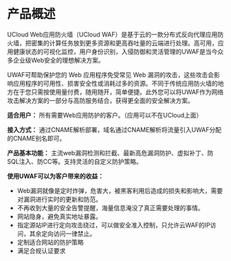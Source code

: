# 产品概述
UCloud Web应用防火墙（UCloud WAF）是基于云的一款分布式反向代理应用防火墙，把密集的计算任务放到更多资源和更高吞吐量的云端进行处理。高可用，应用健康状态的可视化监控，用户身份识别，入侵防御和灵活管理的UWAF是当今众多企业级Web安全的理想解决方案。

UWAF可帮助保护您的 Web 应用程序免受常见 Web 漏洞的攻击，这些攻击会影响应用程序的可用性、损害安全性或消耗过多的资源。不同于传统应用防火墙的地方在于您只需按使用量付费，随用随开，简单便捷。此外您可以将UWAF作为网络攻击解决方案的一部分与高防服务结合，获得更全面的安全解决方案。

**适合用户：** 所有需要Web应用防护的客户。（应用可以不在UCloud上面）

**接入方式：** 通过CNAME解析部署，域名通过CNAME解析将流量引入UWAF分配的CNAME别名即可。

**产品基本功能：** 主流web漏洞检测和拦截、最新高危漏洞防护、虚拟补丁、防SQL注入、防CC等。支持灵活的自定义防护策略。

**使用UWAF可以为客户带来的收益：**

  - Web漏洞就像是定时炸弹，危害大，被黑客利用后造成的损失和影响大，需要对漏洞进行实时的更新和防范。
  - 不再收到大量的安全告警提醒，海量信息淹没了真正需要处理的事情。
  - 网站隐身，避免真实地址暴露。
  - 指定源站IP进行定向攻击绕过，可以做安全准入控制，只允许云WAF的IP访问，其余定向访问一律禁止。
  - 定制适合网站的防护策略
  - 满足合规认证要求